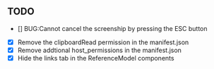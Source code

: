 ## TODO

- [] BUG:Cannot cancel the screenship by pressing the ESC button
- [x] Remove the clipboardRead permission in the manifest.json
- [x] Remove addtional host_permissions in the manifest.json
- [x] Hide the links tab in the ReferenceModel components